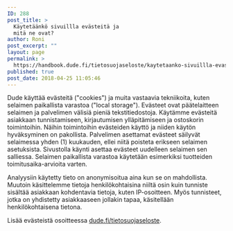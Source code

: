 ```yaml
---
ID: 288
post_title: >
  Käytetäänkö sivuillla evästeitä ja
  mitä ne ovat?
author: Roni
post_excerpt: ""
layout: page
permalink: >
  https://handbook.dude.fi/tietosuojaseloste/kaytetaanko-sivuillla-evasteita-ja-mita-ne-ovat
published: true
post_date: 2018-04-25 11:05:46
---
```

Dude käyttää evästeitä ("cookies") ja muita vastaavia tekniikoita, kuten selaimen paikallista varastoa ("local storage"). Evästeet ovat päätelaitteen selaimen ja palvelimen välisiä pieniä tekstitiedostoja. Käytämme evästeitä asiakkaan tunnistamiseen, kirjautumisen ylläpitämiseen ja ostoskorin toimintoihin. Näihin toimintoihin evästeiden käyttö ja niiden käytön hyväksyminen on pakollista. Palvelimen asettamat evästeet säilyvät selaimessa yhden (1) kuukauden, ellei niitä poisteta erikseen selaimen asetuksista. Sivustolla käynti asettaa evästeet uudelleen selaimen sen salliessa. Selaimen paikallista varastoa käytetään esimerkiksi tuotteiden toimitusaika-arvioita varten.

Analyysiin käytetty tieto on anonymisoitua aina kun se on mahdollista. Muutoin käsittelemme tietoja henkilökohtaisina niiltä osin kuin tunniste sisältää asiakkaan kohdentavia tietoja, kuten IP-osoitteen. Myös tunnisteet, jotka on yhdistetty asiakkaaseen jollakin tapaa, käsitellään henkilökohtaisena tietona.

Lisää evästeistä osoitteessa <a href="https://www.dude.fi/tietosuojaseloste">dude.fi/tietosuojaseloste</a>.
